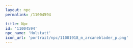 ```yaml
---
layout: npc
permalink: /11004594

title: Npc
id: '11004594'
npc_name: 'Holstatt'
icon_url: 'portrait/npc/11001918_m_arcaneblader_p.png'
---
```

